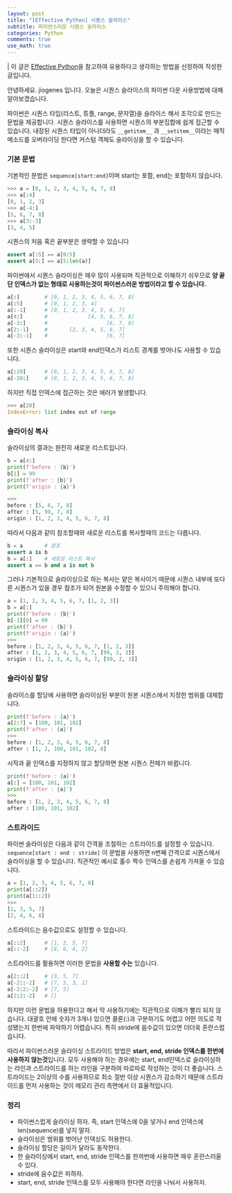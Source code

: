 ```yaml
---
layout: post
title: "[Effective Python] 시퀀스 슬라이스"
subtitle: 파이썬스러운 시퀀스 슬라이스
categories: Python
comments: true
use_math: true
---
```


| 이 글은 [Effective Python](https://effectivepython.com/)을 참고하여 유용하다고 생각하는 방법을 선정하여 작성한 글입니다.

안녕하세요. jiogenes 입니다. 오늘은 시퀀스 슬라이스의 파이썬 다운 사용방법에 대해 알아보겠습니다.

파이썬은 시퀀스 타입(리스트, 튜플, range, 문자열)을 슬라이스 해서 조각으로 만드는 문법을 제공합니다. 시퀀스 슬라이스를 사용하면 시퀀스의 부분집합에 쉽게 접근할 수 있습니다. 내장된 시퀀스 타입이 아니더라도 `__getitem__` 과 `__setitem__`이라는 매직 메소드를 오버라이딩 한다면 커스텀 객체도 슬라이싱을 할 수 있습니다.

### 기본 문법

기본적인 문법은 `sequence[start:end]`이며 start는 포함, end는 포함하지 않습니다.

```python
>>> a = [0, 1, 2, 3, 4, 5, 6, 7, 8]
>>> a[:4]
[0, 1, 2, 3]
>>> a[-4:]
[5, 6, 7, 8]
>>> a[3:-3]
[3, 4, 5]
```

시퀀스의 처음 혹은 끝부분은 생략할 수 있습니다

```python
assert a[:5] == a[0:5]
assert a[5:] == a[5:len(a)]
```

파이썬에서 시퀀스 슬라이싱은 매우 많이 사용되며 직관적으로 이해하기 쉬우므로 **양 끝단 인덱스가 없는 형태로 사용하는것이 파이썬스러운 방법이라고 할 수 있습니다.**

```python
a[:]        # [0, 1, 2, 3, 4, 5, 6, 7, 8]
a[:5]       # [0, 1, 2, 3, 4]
a[:-1]      # [0, 1, 2, 3, 4, 5, 6, 7]
a[4:]       #             [4, 5, 6, 7, 8]
a[-3:]      #                   [6, 7, 8]
a[2:-1]     #       [2, 3, 4, 5, 6, 7]
a[-3:-1]    #                   [6, 7]
```

또한 시퀀스 슬라이싱은 start와 end인덱스가 리스트 경계를 벗어나도 사용할 수 있습니다.

```python
a[:20]      # [0, 1, 2, 3, 4, 5, 6, 7, 8]
a[-20:]     # [0, 1, 2, 3, 4, 5, 6, 7, 8]
```

하지만 직접 인덱스에 접근하는 것은 에러가 발생합니다.

```python
>>> a[20]
IndexError: list index out of range
```

### 슬라이싱 복사

슬라이싱의 결과는 완전히 새로운 리스트입니다.

```python
b = a[4:]
print(f'before : {b}')
b[1] = 99
print(f'after : {b}')
print(f'origin : {a}')

>>>
before : [5, 6, 7, 8]
after : [5, 99, 7, 8]
origin : [1, 2, 3, 4, 5, 6, 7, 8]
```

따라서 다음과 같이 참조할때와 새로운 리스트를 복사할때의 코드는 다릅니다.

```python
b = a       # 참조
assert a is b
b = a[:]    # 새로운 리스트 복사
assert a == b and a is not b
```

그러나 기본적으로 슬라이싱으로 하는 복사는 얕은 복사이기 때문에 시퀀스 내부에 또다른 시퀀스가 있을 경우 참조가 되어 원본을 수정할 수 있으니 주의해야 합니다.

```python
a = [1, 2, 3, 4, 5, 6, 7, [1, 2, 3]]
b = a[:]
print(f'before : {b}')
b[-1][0] = 99
print(f'after : {b}')
print(f'origin : {a}')
>>>
before : [1, 2, 3, 4, 5, 6, 7, [1, 2, 3]]
after : [1, 2, 3, 4, 5, 6, 7, [99, 2, 3]]
origin : [1, 2, 3, 4, 5, 6, 7, [99, 2, 3]]
```

### 슬라이싱 할당

슬라이스를 할당에 사용하면 슬라이싱된 부분이 원본 시퀀스에서 지정한 범위를 대체합니다.

```python
print(f'before : {a}')
a[2:7] = [100, 101, 102]
print(f'after : {a}')
>>>
before : [1, 2, 3, 4, 5, 6, 7, 8]
after : [1, 2, 100, 101, 102, 8]
```

시작과 끝 인덱스를 지정하지 않고 할당하면 원본 시퀀스 전체가 바뀝니다.

```python
print(f'before : {a}')
a[:] = [100, 101, 102]
print(f'after : {a}')
>>>
before : [1, 2, 3, 4, 5, 6, 7, 8]
after : [100, 101, 102]
```

### 스트라이드

파이썬 슬라이싱은 다음과 같이 간격을 조절하는 스트라이드를 설정할 수 있습니다. ```sequence[start : end : stride]``` 이 문법을 사용하면 n번째 간격으로 시퀀스에서 슬라이싱을 할 수 있습니다. 직관적인 예시로 홀수 짝수 인덱스를 손쉽게 가져올 수 있습니다.

```python
a = [1, 2, 3, 4, 5, 6, 7, 8]
print(a[::2])
print(a[1::2])
>>>
[1, 3, 5, 7]
[2, 4, 6, 8]
```

스트라이드는 음수값으로도 설정할 수 있습니다.

```python
a[::2]      # [1, 3, 5, 7]
a[::-2]     # [8, 6, 4, 2]
```

스트라이드를 활용하면 이러한 문법을 **사용할 수는** 있습니다.

```python
a[2::2]     # [3, 5, 7]
a[-2::-2]   # [7, 5, 3, 1]
a[-2:2:-2]  # [7, 5]
a[2:2:-2]   # []
```

하지만 이런 문법을 허용한다고 해서 막 사용하기에는 직관적으로 이해가 빨리 되지 않습니다. 대괄호 안에 숫자가 3개나 있으면 콜론(\:)과 구분하기도 어렵고 어떤 의도로 작성됐는지 한번에 파악하기 어렵습니다. 특히 stride에 음수값이 있으면 더더욱 혼란스럽습니다.

따라서 파이썬스러운 슬라이싱 스트라이드 방법은 **start, end, stride 인덱스를 한번에 사용하지 않는것**입니다. 모두 사용해야 하는 경우에는 start, end인덱스로 슬라이싱하는 라인과 스트라이드를 하는 라인을 구분하여 따로따로 작성하는 것이 더 좋습니다. 스트라이드는 2이상의 수를 사용하므로 최소 절반 이상 시퀀스가 감소하기 때문에 스트라이드를 먼저 사용하는 것이 메모리 관리 측면에서 더 효율적입니다.

### 정리

- 파이썬스럽게 슬라이싱 하자. 즉, start 인덱스에 0을 넣거나 end 인덱스에 len(sequence)를 넣지 말자.
- 슬라이싱은 범위를 벗어난 인덱싱도 허용한다.
- 슬라이싱 할당은 길이가 달라도 동작한다.
- 한 슬라이싱에서 start, end, stride 인덱스를 한꺼번에 사용하면 매우 혼란스러울 수 있다.
- stride에 음수값은 피하자.
- start, end, stride 인덱스를 모두 사용해야 한다면 라인을 나눠서 사용하자.


